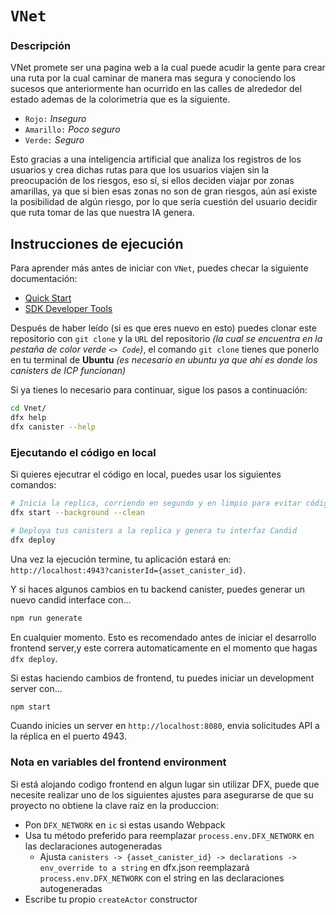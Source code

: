 # `VNet`
### Descripción
VNet promete ser una pagina web a la cual puede acudir la gente para crear una ruta por la cual caminar de manera mas segura y conociendo los sucesos que anteriormente han ocurrido en las calles de alrededor del estado ademas de la colorimetria que es la siguiente.

+ `Rojo:` _Inseguro_
+ `Amarillo:` _Poco seguro_
+ `Verde:` _Seguro_

Esto gracias a una inteligencia artificial que analiza los registros de los usuarios y crea dichas rutas para que los usuarios viajen sin la preocupación de los riesgos, eso sí, si ellos deciden viajar por zonas amarillas, ya que si bien esas zonas no son de gran riesgos, aún así existe la posibilidad de algún riesgo, por lo que sería cuestión del usuario decidir que ruta tomar de las que nuestra IA genera.

## Instrucciones de ejecución
Para aprender más antes de iniciar con `VNet`, puedes checar la siguiente documentación:
- [Quick Start](https://internetcomputer.org/docs/current/developer-docs/setup/deploy-locally)
- [SDK Developer Tools](https://internetcomputer.org/docs/current/developer-docs/setup/install)

Después de haber leído (si es que eres nuevo en esto) puedes clonar este repositorio con `git clone` y la `URL` del repositorio _(la cual se encuentra en la pestaña de color verde `<> Code`)_, el comando `git clone` tienes que ponerlo en tu terminal de **Ubuntu** _(es necesario en ubuntu ya que ahí es donde los canisters de ICP funcionan)_

Si ya tienes lo necesario para continuar, sigue los pasos a continuación:
```bash
cd Vnet/
dfx help
dfx canister --help
```

### Ejecutando el código en local
Si quieres ejecutrar el código en local, puedes usar los siguientes comandos:

```bash
# Inicia la replica, corriendo en segundo y en limpio para evitar código "basura" de la ejecución
dfx start --background --clean

# Deploya tus canisters a la replica y genera tu interfaz Candid
dfx deploy
```

Una vez la ejecución termine, tu aplicación estará en: `http://localhost:4943?canisterId={asset_canister_id}`.

Y si haces algunos cambios en tu backend canister, puedes generar un nuevo candid interface con...

```bash
npm run generate
```

En cualquier momento. Esto es recomendado antes de iniciar el desarrollo frontend server,y este correra automaticamente en el momento que hagas `dfx deploy`.

Si estas haciendo cambios de frontend, tu puedes iniciar un development server con...

```bash
npm start
```

Cuando inicies un server en `http://localhost:8080`, envia solicitudes API a la réplica en el puerto 4943.

### Nota en variables del frontend environment
Si está alojando codigo frontend en algun lugar sin utilizar DFX, puede que necesite realizar uno de los siguientes ajustes para asegurarse de que su proyecto no obtiene la clave raiz en la produccion:

+ Pon `DFX_NETWORK` en `ic` si estas usando Webpack
+ Usa tu método preferido para reemplazar `process.env.DFX_NETWORK` en las declaraciones autogeneradas
  + Ajusta `canisters -> {asset_canister_id} -> declarations -> env_override to a string` en dfx.json reemplazará `process.env.DFX_NETWORK` con el string en las declaraciones autogeneradas
+ Escribe tu propio `createActor` constructor
